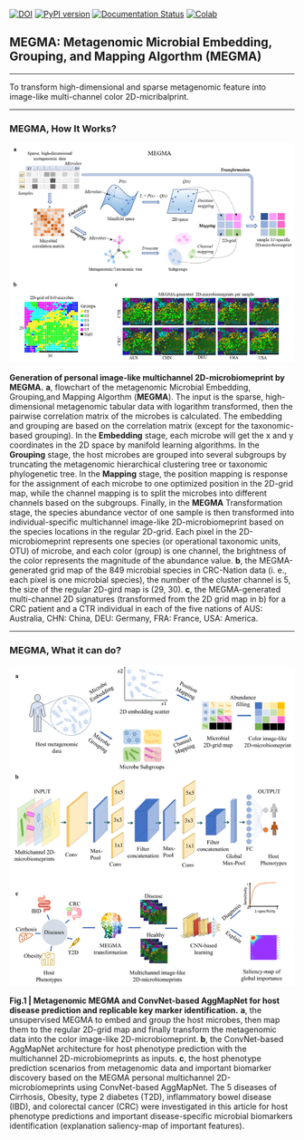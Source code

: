 [![DOI](https://zenodo.org/badge/480659672.svg)](https://zenodo.org/badge/latestdoi/480659672)
[![PyPI version](https://badge.fury.io/py/aggmap.svg)](https://badge.fury.io/py/aggmap)
[![Documentation Status](https://readthedocs.org/projects/bidd-aggmap/badge/?version=latest)](https://bidd-aggmap.readthedocs.io/en/latest/examples.html#metagenomic-deep-learning-and-biomarker-discovery)
[![Colab](https://colab.research.google.com/assets/colab-badge.svg)](https://colab.research.google.com/drive/1T4nAtK-CT_1lxfYHd1kgLMjVeR59_IIl)


## MEGMA: Metagenomic Microbial Embedding, Grouping, and Mapping Algorthm (MEGMA) 

----
To transform high-dimensional and sparse metagenomic feature into image-like multi-channel color 2D-micribalprint.

----
### MEGMA, How It Works?
![how-it-works](./cover/f2.png)

**Generation of personal image-like multichannel 2D-microbiomeprint by MEGMA.** 
**a**, flowchart of the metagenomic Microbial Embedding, Grouping,and Mapping Algorthm (**MEGMA**). The input is the sparse, high-dimensional metagenomic tabular data with logarithm transformed, then the pairwise correlation matrix of the microbes is calculated. The embedding and grouping are based on the correlation matrix (except for the taxonomic-based grouping). In the **Embedding** stage, each microbe will get the x and y coordinates in the 2D space by manifold learning algorithms. In the **Grouping** stage, the host microbes are grouped into several subgroups by truncating the metagenomic hierarchical clustering tree or taxonomic phylogenetic tree. In the **Mapping** stage, the position mapping is response for the assignment of each microbe to one optimized position in the 2D-grid map, while the channel mapping is to split the microbes into different channels based on the subgroups. Finally, in the **MEGMA** Transformation stage, the species abundance vector of one sample is then transformed into individual-specific multichannel image-like 2D-microbiomeprint based on the species locations in the regular 2D-grid. Each pixel in the 2D-microbiomeprint represents one species (or operational taxonomic units, OTU) of microbe, and each color (group) is one channel, the brightness of the color represents the magnitude of the abundance value. 
**b**, the MEGMA-generated grid map of the 849 microbial species in CRC-Nation data (i. e., each pixel is one microbial species), the number of the cluster channel is 5, the size of the regular 2D-gird map is (29, 30). 
**c**, the MEGMA-generated multi-channel 2D signatures (transformed from the 2D grid map in b) for a CRC patient and a CTR individual in each of the five nations of AUS: Australia, CHN: China, DEU: Germany, FRA: France, USA: America. 

----

### MEGMA, What it can do?
![whatdo](./cover/f1.png)

**Fig.1 | Metagenomic MEGMA and ConvNet-based AggMapNet for host disease prediction and replicable key marker identification.** 
**a**, the unsupervised MEGMA to embed and group the host microbes, then map them to the regular 2D-grid map and finally transform the metagenomic data into the color image-like 2D-microbiomeprint. 
**b**, the ConvNet-based AggMapNet architecture for host phenotype prediction with the multichannel 2D-microbiomeprints as inputs. 
**c**, the host phenotype prediction scenarios from metagenomic data and important biomarker discovery based on the MEGMA personal multichannel 2D-microbiomeprints using ConvNet-based AggMapNet. The 5 diseases of Cirrhosis, Obesity, type 2 diabetes (T2D), inflammatory bowel disease (IBD), and colorectal cancer (CRC) were investigated in this article for host phenotype predictions and important disease-specific microbial biomarkers identification (explanation saliency-map of important features).


